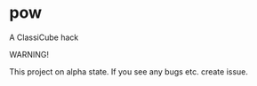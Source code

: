 # pow
A ClassiCube hack

WARNING!

This project on alpha state. If you see any bugs etc. create issue.
